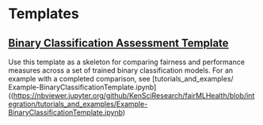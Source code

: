 # Templates

## [Binary Classification Assessment Template](Template-BinaryClassificationAssessment.ipynb)
Use this template as a skeleton for comparing fairness and performance measures across a set of trained binary classification models. For an example with a completed comparison, see [tutorials_and_examples/ Example-BinaryClassificationTemplate.ipynb]((https://nbviewer.jupyter.org/github/KenSciResearch/fairMLHealth/blob/integration/tutorials_and_examples/Example-BinaryClassificationTemplate.ipynb)

